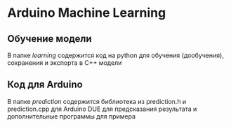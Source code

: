 # Arduino Machine Learning

## Обучение модели
В папке *learning* содержится код на python для обучения (дообучения), сохранения и экспорта в С++ модели

## Код для Arduino
В папке *prediction* содержится библиотека из prediction.h и prediction.cpp для Arduino DUE для предсказания результата и дополнительные программы для примера
